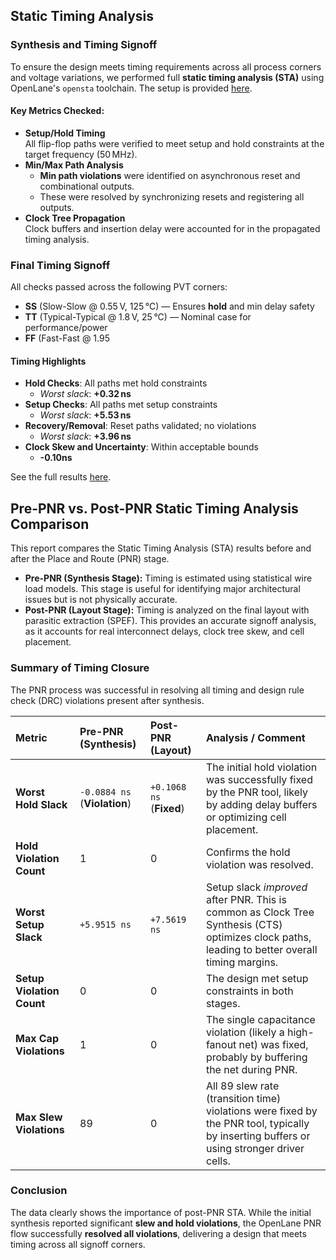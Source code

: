 ## Static Timing Analysis

### Synthesis and Timing Signoff

To ensure the design meets timing requirements across all process corners and voltage variations, we performed full **static timing analysis (STA)** using OpenLane's `opensta` toolchain. The setup is provided [here](../verilog_sta/).

#### Key Metrics Checked:

- **Setup/Hold Timing**  
  All flip-flop paths were verified to meet setup and hold constraints at the target frequency (50 MHz).
- **Min/Max Path Analysis**  
  - **Min path violations** were identified on asynchronous reset and combinational outputs.
  - These were resolved by synchronizing resets and registering all outputs.
- **Clock Tree Propagation**  
  Clock buffers and insertion delay were accounted for in the propagated timing analysis.

### Final Timing Signoff

All checks passed across the following PVT corners:

- **SS** (Slow-Slow @ 0.55 V, 125 °C) — Ensures **hold** and min delay safety
- **TT** (Typical-Typical @ 1.8 V, 25 °C) — Nominal case for performance/power
- **FF** (Fast-Fast @ 1.95

#### Timing Highlights

- **Hold Checks**: All paths met hold constraints  
  - *Worst slack*: **+0.32 ns**
- **Setup Checks**: All paths met setup constraints  
  - *Worst slack*: **+5.53 ns**
- **Recovery/Removal**: Reset paths validated; no violations  
  - *Worst slack*: **+3.96 ns**
- **Clock Skew and Uncertainty**: Within acceptable bounds 
  - **-0.10ns**

See the full results [here](../verilog_sta/results.txt).

## Pre-PNR vs. Post-PNR Static Timing Analysis Comparison

This report compares the Static Timing Analysis (STA) results before and after the Place and Route (PNR) stage.

*   **Pre-PNR (Synthesis Stage):** Timing is estimated using statistical wire load models. This stage is useful for identifying major architectural issues but is not physically accurate.
*   **Post-PNR (Layout Stage):** Timing is analyzed on the final layout with parasitic extraction (SPEF). This provides an accurate signoff analysis, as it accounts for real interconnect delays, clock tree skew, and cell placement.

### Summary of Timing Closure

The PNR process was successful in resolving all timing and design rule check (DRC) violations present after synthesis.

| Metric                     | Pre-PNR (Synthesis)               | Post-PNR (Layout)                 | Analysis / Comment                                                                                                                              |
| :------------------------- | :-------------------------------- | :-------------------------------- | :---------------------------------------------------------------------------------------------------------------------------------------------- |
| **Worst Hold Slack**       | `-0.0884 ns` <br> (**Violation**) | `+0.1068 ns` <br> (**Fixed**)      | The initial hold violation was successfully fixed by the PNR tool, likely by adding delay buffers or optimizing cell placement.               |
| **Hold Violation Count**   | 1                                 | 0                                 | Confirms the hold violation was resolved.                                                                                                       |
| **Worst Setup Slack**      | `+5.9515 ns`                      | `+7.5619 ns`                      | Setup slack *improved* after PNR. This is common as Clock Tree Synthesis (CTS) optimizes clock paths, leading to better overall timing margins. |
| **Setup Violation Count**  | 0                                 | 0                                 | The design met setup constraints in both stages.                                                                                                |
| **Max Cap Violations**     | 1                                 | 0                                 | The single capacitance violation (likely a high-fanout net) was fixed, probably by buffering the net during PNR.                            |
| **Max Slew Violations**    | 89                                | 0                                 | All 89 slew rate (transition time) violations were fixed by the PNR tool, typically by inserting buffers or using stronger driver cells.     |

### Conclusion

The data clearly shows the importance of post-PNR STA. While the initial synthesis reported significant **slew and hold violations**, the OpenLane PNR flow successfully **resolved all violations**, delivering a design that meets timing across all signoff corners.
